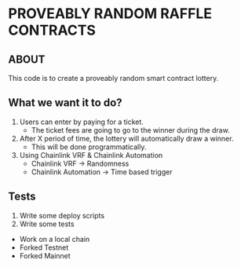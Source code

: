 # PROVEABLY RANDOM RAFFLE CONTRACTS

## ABOUT

This code is to create a proveably random smart contract lottery.

## What we want it to do?
1. Users can enter by paying for a ticket.
    - The ticket fees are going to go to the winner during the draw.
2. After X period of time, the lottery will automatically draw a winner.
   - This will be done programmatically.
3. Using Chainlink VRF & Chainlink Automation
    - Chainlink VRF -> Randomness
    - Chainlink Automation -> Time based trigger

## Tests
1. Write some deploy scripts
2. Write some tests
  - Work on a local chain
  - Forked Testnet
  - Forked Mainnet